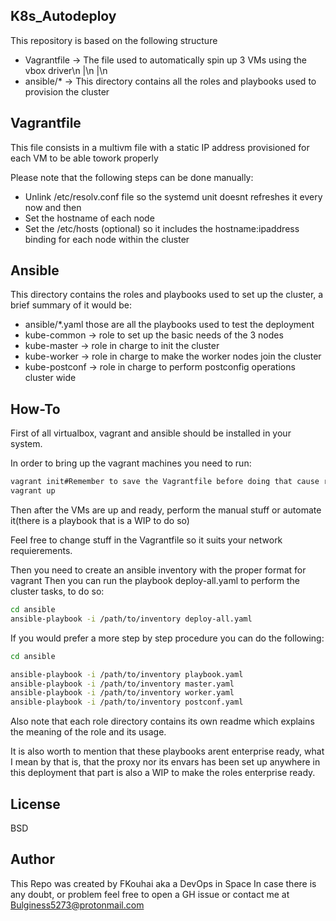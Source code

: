 K8s_Autodeploy
--------------

This repository is based on the following structure


 - Vagrantfile -> The file used to automatically spin up 3 VMs using the vbox driver\n
|\n
|\n
- ansible/* -> This directory contains all the roles and playbooks used to provision the cluster

Vagrantfile
-----------

This file consists in a multivm file with a static IP address provisioned for each VM to be able towork properly

Please note that the following steps can be done manually:

- Unlink /etc/resolv.conf file so the systemd unit doesnt refreshes it every now and then
- Set the hostname of each node
- Set the /etc/hosts (optional) so it includes the hostname:ipaddress binding for each node within the cluster 

Ansible
-------

This directory contains the roles and playbooks used to set up the cluster, a brief summary of it would be:

- ansible/*.yaml those are all the playbooks used to test the deployment
- kube-common -> role to set up the basic needs of the 3 nodes
- kube-master -> role in charge to init the cluster
- kube-worker -> role in charge to make the worker nodes join the cluster 
- kube-postconf -> role in charge to perform postconfig operations cluster wide

How-To
------
First of all virtualbox, vagrant and ansible should be installed in your system.

In order to bring up the vagrant machines you need to run: 

```bash
vagrant init#Remember to save the Vagrantfile before doing that cause running the init will override the file
vagrant up 
```

Then after the VMs are up and ready, perform the manual stuff or automate it(there is a playbook that is a WIP to do so)

Feel free to change stuff in the Vagrantfile so it suits your network requierements.

Then you need to create an ansible inventory with the proper format for vagrant
Then you can run the playbook deploy-all.yaml to perform the cluster tasks, to do so:

```bash
cd ansible 
ansible-playbook -i /path/to/inventory deploy-all.yaml
```
If you would prefer a more step by step procedure you can do the following:
```bash
cd ansible

ansible-playbook -i /path/to/inventory playbook.yaml
ansible-playbook -i /path/to/inventory master.yaml
ansible-playbook -i /path/to/inventory worker.yaml
ansible-playbook -i /path/to/inventory postconf.yaml

```

Also note that each role directory contains its own readme which explains the meaning of the role and its usage.

It is also worth to mention that these playbooks arent enterprise ready, what I mean by that is, that the proxy nor its envars has been set up anywhere in this deployment that part is also a WIP to make the roles enterprise ready.

License
-------
BSD 

Author
------
This Repo was created by FKouhai aka a DevOps in Space
In case there is any doubt, or problem feel free to open a GH issue or contact me at Bulginess5273@protonmail.com
